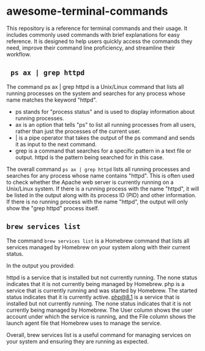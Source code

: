 # awesome-terminal-commands
This repository is a reference for terminal commands and their usage. It includes commonly used commands with brief explanations for easy reference. It is designed to help users quickly access the commands they need, improve their command line proficiency, and streamline their workflow.

## ` ps ax | grep httpd`

The command ps ax | grep httpd is a Unix/Linux command that lists all running processes on the system and searches for any process whose name matches the keyword "httpd".

- ps stands for "process status" and is used to display information about running processes.
- ax is an option that tells "ps" to list all running processes from all users, rather than just the processes of the current user.
- | is a pipe operator that takes the output of the ps command and sends it as input to the next command.
- grep is a command that searches for a specific pattern in a text file or output.
httpd is the pattern being searched for in this case.

The overall command `ps ax | grep httpd` lists all running processes and searches for any process whose name contains "httpd". This is often used to check whether the Apache web server is currently running on a Unix/Linux system. If there is a running process with the name "httpd", it will be listed in the output along with its process ID (PID) and other information. If there is no running process with the name "httpd", the output will only show the "grep httpd" process itself.

## `brew services list`

The command `brew services list` is a Homebrew command that lists all services managed by Homebrew on your system along with their current status.

In the output you provided:

httpd is a service that is installed but not currently running. The none status indicates that it is not currently being managed by Homebrew.
php is a service that is currently running and was started by Homebrew. The started status indicates that it is currently active.
php@8.1 is a service that is installed but not currently running. The none status indicates that it is not currently being managed by Homebrew.
The User column shows the user account under which the service is running, and the File column shows the launch agent file that Homebrew uses to manage the service.

Overall, brew services list is a useful command for managing services on your system and ensuring they are running as expected.
